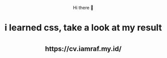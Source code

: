 <p align="center"> Hi there 👋</p>

<h1 align="center">i learned css, take a look at my result<h1>
<h2 align="center">https://cv.iamraf.my.id/</h2>



<!--
**RenoXF/RenoXF** is a ✨ _special_ ✨ repository because its `README.md` (this file) appears on your GitHub profile.

Here are some ideas to get you started:

- 🔭 I’m currently working on ...
- 🌱 I’m currently learning ...
- 👯 I’m looking to collaborate on ...
- 🤔 I’m looking for help with ...
- 💬 Ask me about ...
- 📫 How to reach me: ...
- 😄 Pronouns: ...
- ⚡ Fun fact: ...
-->
